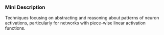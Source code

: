 ### Mini Description

Techniques focusing on abstracting and reasoning about patterns of neuron activations, particularly for networks with piece-wise linear activation functions.
